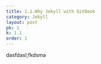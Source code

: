 ```yaml
---
title: 1.1.Why Jekyll with GitBook
category: Jekyll
layout: post
pk: 1
k: 1.1
order: 1
---
```


dasfdasl;fkdsma